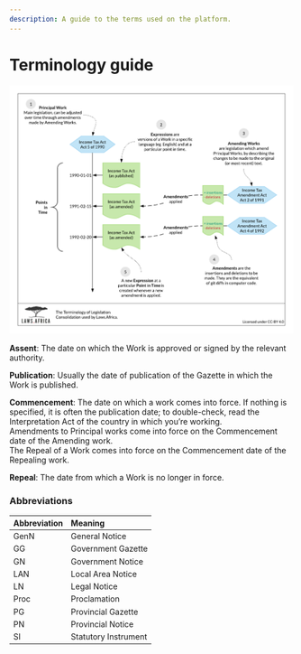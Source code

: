 ```yaml
---
description: A guide to the terms used on the platform.
---
```


# Terminology guide

![The terminology of Laws.Africa.](.gitbook/assets/laws.africa-terminology.png)

**Assent**: The date on which the Work is approved or signed by the relevant authority.

**Publication**: Usually the date of publication of the Gazette in which the Work is published.

**Commencement**: The date on which a work comes into force. If nothing is specified, it is often the publication date; to double-check, read the Interpretation Act of the country in which you’re working.   
Amendments to Principal works come into force on the Commencement date of the Amending work.   
The Repeal of a Work comes into force on the Commencement date of the Repealing work.

**Repeal**: The date from which a Work is no longer in force.

### Abbreviations

| Abbreviation | Meaning |
| :--- | :--- |
| GenN | General Notice |
| GG | Government Gazette |
| GN | Government Notice |
| LAN | Local Area Notice |
| LN | Legal Notice |
| Proc | Proclamation |
| PG | Provincial Gazette |
| PN | Provincial Notice |
| SI | Statutory Instrument |

